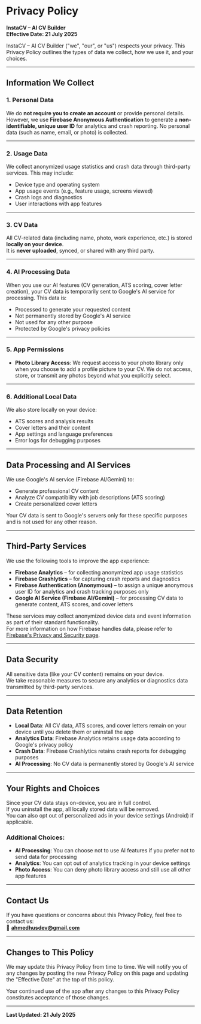 # Privacy Policy  
**InstaCV – AI CV Builder**  
**Effective Date: 21 July 2025**

InstaCV – AI CV Builder ("we", "our", or "us") respects your privacy. This Privacy Policy outlines the types of data we collect, how we use it, and your choices.

---

## Information We Collect

### 1. Personal Data
We do **not require you to create an account** or provide personal details.  
However, we use **Firebase Anonymous Authentication** to generate a **non-identifiable, unique user ID** for analytics and crash reporting. No personal data (such as name, email, or photo) is collected.

---

### 2. Usage Data
We collect anonymized usage statistics and crash data through third-party services. This may include:
- Device type and operating system  
- App usage events (e.g., feature usage, screens viewed)  
- Crash logs and diagnostics
- User interactions with app features

---

### 3. CV Data
All CV-related data (including name, photo, work experience, etc.) is stored **locally on your device**.  
It is **never uploaded**, synced, or shared with any third party.

---

### 4. AI Processing Data
When you use our AI features (CV generation, ATS scoring, cover letter creation), your CV data is temporarily sent to Google's AI service for processing. This data is:
- Processed to generate your requested content
- Not permanently stored by Google's AI service
- Not used for any other purpose
- Protected by Google's privacy policies

---

### 5. App Permissions
- **Photo Library Access**: We request access to your photo library only when you choose to add a profile picture to your CV. We do not access, store, or transmit any photos beyond what you explicitly select.

---

### 6. Additional Local Data
We also store locally on your device:
- ATS scores and analysis results
- Cover letters and their content
- App settings and language preferences
- Error logs for debugging purposes

---

## Data Processing and AI Services

We use Google's AI service (Firebase AI/Gemini) to:
- Generate professional CV content
- Analyze CV compatibility with job descriptions (ATS scoring)
- Create personalized cover letters

Your CV data is sent to Google's servers only for these specific purposes and is not used for any other reason.

---

## Third-Party Services

We use the following tools to improve the app experience:

- **Firebase Analytics** – for collecting anonymized app usage statistics  
- **Firebase Crashlytics** – for capturing crash reports and diagnostics  
- **Firebase Authentication (Anonymous)** – to assign a unique anonymous user ID for analytics and crash tracking purposes only
- **Google AI Service (Firebase AI/Gemini)** – for processing CV data to generate content, ATS scores, and cover letters

These services may collect anonymized device data and event information as part of their standard functionality.  
For more information on how Firebase handles data, please refer to [Firebase's Privacy and Security page](https://firebase.google.com/support/privacy).

---

## Data Security

All sensitive data (like your CV content) remains on your device.  
We take reasonable measures to secure any analytics or diagnostics data transmitted by third-party services.

---

## Data Retention

- **Local Data**: All CV data, ATS scores, and cover letters remain on your device until you delete them or uninstall the app
- **Analytics Data**: Firebase Analytics retains usage data according to Google's privacy policy
- **Crash Data**: Firebase Crashlytics retains crash reports for debugging purposes
- **AI Processing**: No CV data is permanently stored by Google's AI service

---

## Your Rights and Choices

Since your CV data stays on-device, you are in full control.  
If you uninstall the app, all locally stored data will be removed.  
You can also opt out of personalized ads in your device settings (Android) if applicable.

### Additional Choices:
- **AI Processing**: You can choose not to use AI features if you prefer not to send data for processing
- **Analytics**: You can opt out of analytics tracking in your device settings
- **Photo Access**: You can deny photo library access and still use all other app features

---

## Contact Us

If you have questions or concerns about this Privacy Policy, feel free to contact us:  
📧 **ahmedhusdev@gmail.com**

---

## Changes to This Policy

We may update this Privacy Policy from time to time. We will notify you of any changes by posting the new Privacy Policy on this page and updating the "Effective Date" at the top of this policy.

Your continued use of the app after any changes to this Privacy Policy constitutes acceptance of those changes.

---

**Last Updated: 21 July 2025**

